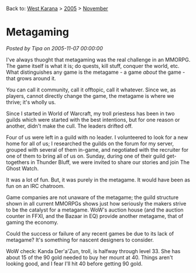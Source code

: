 Back to: [West Karana](/posts/westkarana.md) > [2005](/posts/2005/westkarana.md) > [November](./westkarana.md)
# Metagaming

*Posted by Tipa on 2005-11-07 00:00:00*

I've always thuoght that metagaming was the real challenge in an MMORPG. The game itself is what it is; do quests, kill stuff, conquer the world, etc. What distinguishes any game is the metagame - a game *about* the game - that grows around it.

You can call it community, call it offtopic, call it whatever. Since we, as players, cannot directly change the game, the metagame is where we thrive; it's wholly us.

Since I started in World of Warcraft, my troll priestess has been in two guilds which were started with the best intentions, but for one reason or another, didn't make the cull. The leaders drifted off.

Four of us were left in a guild with no leader. I volunteered to look for a new home for all of us; I researched the guilds on the forum for my server, grouped with several of them in-game, and negotiated with the recruiter for one of them to bring all of us on. Sunday, during one of their guild get-togethers in Thunder Bluff, we were invited to share our stories and join The Ghost Watch.

It was a lot of fun. But, it was purely in the metagame. It would have been as fun on an IRC chatroom.

Game companies are not unaware of the metagame; the guild structure shown in all current MMORPGs shows just how seriously the makers strive to be the catalyst for a metagame. WoW's auction house (and the auction counter in FFXI, and the Bazaar in EQ) provide another metagame, that of gaming the economy.

Could the success or failure of any recent games be due to its lack of metagame? It's something for nascent designers to consider.

WoW check: Kanda Der'a'Zun, troll, is halfway through level 33. She has about 15 of the 90 gold needed to buy her mount at 40. Things aren't looking good, and I fear I'll hit 40 before getting 90 gold.
